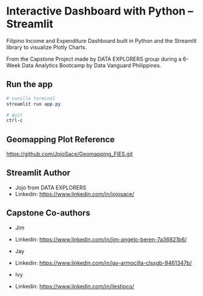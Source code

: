 # Interactive Dashboard with Python – Streamlit

Filipino Income and Expenditure Dashboard built in Python and the Streamlit library to visualize Plotly Charts.

From the Capstone Project made by DATA EXPLORERS group during a 6-Week Data Analytics Bootcamp by Data Vanguard Philippines.  

## Run the app
```Powershell
# vanilla terminal
streamlit run app.py

# quit
ctrl-c
```
## Geomapping Plot Reference
https://github.com/JojoSace/Geomapping_FIES.git

## Streamlit Author

- Jojo from DATA EXPLORERS
- Linkedin: https://www.linkedin.com/in/jojosace/
 
## Capstone Co-authors

- Jim
- Linkedin: https://www.linkedin.com/in/jim-angelo-beren-7a36821b6/

- Jay
- Linkedin: https://www.linkedin.com/in/jay-armocilla-clssgb-9461347b/

- Ivy
- Linkedin: https://www.linkedin.com/in/ilestioco/

